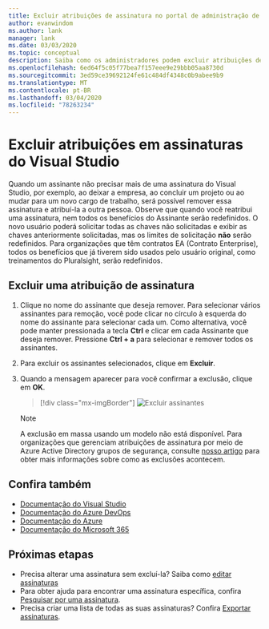 ```yaml
---
title: Excluir atribuições de assinatura no portal de administração de assinaturas do Visual Studio | Microsoft Docs
author: evanwindom
ms.author: lank
manager: lank
ms.date: 03/03/2020
ms.topic: conceptual
description: Saiba como os administradores podem excluir atribuições de assinatura
ms.openlocfilehash: 6ed64f5c05f77bea7f157eee9e29bbb05aa8730d
ms.sourcegitcommit: 3ed59ce39692124fe61c484df4348c0b9abee9b9
ms.translationtype: MT
ms.contentlocale: pt-BR
ms.lasthandoff: 03/04/2020
ms.locfileid: "78263234"
---
```

# <a name="delete-assignments-in-visual-studio-subscriptions"></a>Excluir atribuições em assinaturas do Visual Studio
Quando um assinante não precisar mais de uma assinatura do Visual Studio, por exemplo, ao deixar a empresa, ao concluir um projeto ou ao mudar para um novo cargo de trabalho, será possível remover essa assinatura e atribuí-la a outra pessoa. Observe que quando você reatribui uma assinatura, nem todos os benefícios do Assinante serão redefinidos.  O novo usuário poderá solicitar todas as chaves não solicitadas e exibir as chaves anteriormente solicitadas, mas os limites de solicitação **não** serão redefinidos.  Para organizações que têm contratos EA (Contrato Enterprise), todos os benefícios que já tiverem sido usados pelo usuário original, como treinamentos do Pluralsight, serão redefinidos. 

## <a name="delete-a-subscription-assignment"></a>Excluir uma atribuição de assinatura
1. Clique no nome do assinante que deseja remover. Para selecionar vários assinantes para remoção, você pode clicar no círculo à esquerda do nome do assinante para selecionar cada um.  Como alternativa, você pode manter pressionada a tecla **Ctrl** e clicar em cada Assinante que deseja remover.  Pressione **Ctrl + a** para selecionar e remover todos os assinantes. 
2. Para excluir os assinantes selecionados, clique em **Excluir**.
3. Quando a mensagem aparecer para você confirmar a exclusão, clique em **OK**.
   > [!div class="mx-imgBorder"]
   > ![Excluir assinantes](_img/delete-license/delete-subscribers.png)

   > [!NOTE]
   > A exclusão em massa usando um modelo não está disponível. Para organizações que gerenciam atribuições de assinatura por meio de Azure Active Directory grupos de segurança, consulte [nosso artigo](assign-license-bulk.md#use-azure-active-directory-groups-to-assign-subscriptions) para obter mais informações sobre como as exclusões acontecem.  

## <a name="see-also"></a>Confira também
- [Documentação do Visual Studio](https://docs.microsoft.com/visualstudio/)
- [Documentação do Azure DevOps](https://docs.microsoft.com/azure/devops/)
- [Documentação do Azure](https://docs.microsoft.com/azure/)
- [Documentação do Microsoft 365](https://docs.microsoft.com/microsoft-365/)

## <a name="next-steps"></a>Próximas etapas
- Precisa alterar uma assinatura sem excluí-la?  Saiba como [editar assinaturas](edit-license.md)
- Para obter ajuda para encontrar uma assinatura específica, confira [Pesquisar por uma assinatura](search-license.md).
- Precisa criar uma lista de todas as suas assinaturas?  Confira [Exportar assinaturas](exporting-subscriptions.md).


